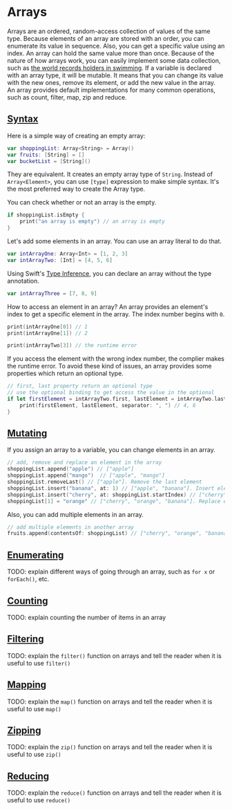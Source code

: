 # Arrays

Arrays are an ordered, random-access collection of values of the same type. Because elements of an array are stored with an order, you can enumerate its value in sequence. Also, you can get a specific value using an index. An array can hold the same value more than once. Because of the nature of how arrays work, you can easily implement some data collection, such as [the world records holders in swimming](https://en.wikipedia.org/wiki/List_of_world_records_in_swimming). If a variable is declared with an array type, it will be mutable. It means that you can change its value with the new ones, remove its element, or add the new value in the array. An array provides default implementations for many common operations, such as count, filter, map, zip and reduce.

## [Syntax](#syntax)

Here is a simple way of creating an empty array:

```swift
var shoppingList: Array<String> = Array()
var fruits: [String] = []
var bucketList = [String]()
```

They are equivalent. It creates an empty array type of `String`. Instead of `Array<Element>`, you can use `[type]` expression to make simple syntax. It's the most preferred way to create the Array type.

You can check whether or not an array is the empty.

```swift
if shoppingList.isEmpty {
    print("an array is empty") // an array is empty
}
```

Let's add some elements in an array. You can use an array literal to do that.

```swift
var intArrayOne: Array<Int> = [1, 2, 3]
var intArrayTwo: [Int] = [4, 5, 6]
```

Using Swift's [Type Inference](data_types.md#type-inference), you can declare an array without the type annotation.

```swift
var intArrayThree = [7, 8, 9]
```

How to access an element in an array? An array provides an element's index to get a specific element in the array. The index number begins with `0`.

```swift
print(intArrayOne[0]) // 1
print(intArrayOne[1]) // 2

print(intArrayTwo[3]) // the runtime error
```

If you access the element with the wrong index number, the complier makes the runtime error. To avoid these kind of issues, an array provides some properties which return an optional type.

```swift
// first, last property return an optional type
// use the optional binding to get access the value in the optional
if let firstElement = intArrayTwo.first, lastElement = intArrayTwo.last {
    print(firstElement, lastElement, separator: ", ") // 4, 6
}
```

## [Mutating](#mutating)

If you assign an array to a variable, you can change elements in an array.

```swift
// add, remove and replace an element in the array
shoppingList.append("apple") // ["apple"]
shoppingList.append("mango")  // ["apple", "mango"]
shoppingList.removeLast() // ["apple"]. Remove the last element
shoppingList.insert("banana", at: 1) // ["apple", "banana"]. Insert element in the index 1
shoppingList.insert("cherry", at: shoppingList.startIndex) // ["cherry", "apple", "banana"]. Insert element in startIndex, 0.
shoppingList[1] = "orange" // ["cherry", "orange", "banana"]. Replace element in the index 1
```

Also, you can add multiple elements in an array.

```swift
// add multiple elements in another array
fruits.append(contentsOf: shoppingList) // ["cherry", "orange", "banana"]
```

## [Enumerating](#enumerating)

TODO: explain different ways of going through an array, such as `for x` or `forEach()`, etc.

## [Counting](#counting)

TODO: explain counting the number of items in an array

## [Filtering](#filtering)

TODO: explain the `filter()` function on arrays and tell the reader when it is useful to use `filter()`

## [Mapping](#mapping)

TODO: explain the `map()` function on arrays and tell the reader when it is useful to use `map()`

## [Zipping](#zipping)

TODO: explain the `zip()` function on arrays and tell the reader when it is useful to use `zip()`

## [Reducing](#reducing)

TODO: explain the `reduce()` function on arrays and tell the reader when it is useful to use `reduce()`
